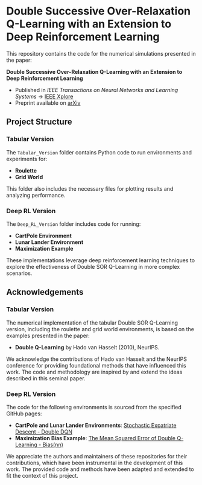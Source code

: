 # Double Successive Over-Relaxation Q-Learning with an Extension to Deep Reinforcement Learning

This repository contains the code for the numerical simulations presented in the paper:

**Double Successive Over-Relaxation Q-Learning with an Extension to Deep Reinforcement Learning**  
- Published in *IEEE Transactions on Neural Networks and Learning Systems* → [IEEE Xplore](https://ieeexplore.ieee.org/document/11048710)  
- Preprint available on [arXiv](https://doi.org/10.48550/arXiv.2409.06356)  

## Project Structure

### Tabular Version

The `Tabular_Version` folder contains Python code to run environments and experiments for:

- **Roulette**
- **Grid World**

This folder also includes the necessary files for plotting results and analyzing performance.

### Deep RL Version

The `Deep_RL_Version` folder includes code for running:

- **CartPole Environment**
- **Lunar Lander Environment**
- **Maximization Example**

These implementations leverage deep reinforcement learning techniques to explore the effectiveness of Double SOR Q-Learning in more complex scenarios.

## Acknowledgements

### Tabular Version

The numerical implementation of the tabular Double SOR Q-Learning version, including the roulette and grid world environments, is based on the examples presented in the paper:

- **Double Q-Learning** by Hado van Hasselt (2010), NeurIPS.

We acknowledge the contributions of Hado van Hasselt and the NeurIPS conference for providing foundational methods that have influenced this work. The code and methodology are inspired by and extend the ideas described in this seminal paper.

### Deep RL Version

The code for the following environments is sourced from the specified GitHub pages:

- **CartPole and Lunar Lander Environments**: [Stochastic Expatriate Descent - Double DQN](https://github.com/davidrpugh/stochastic-expatriate-descent/blob/2020-04-11-double-dqn/_notebooks/2020-04-11-double-dqn.ipynb)
- **Maximization Bias Example**: [The Mean Squared Error of Double Q-Learning - Bias(nn)](https://github.com/wentaoweng/The-Mean-Squared-Error-of-Double-Q-Learning/tree/main/Bias(nn))

We appreciate the authors and maintainers of these repositories for their contributions, which have been instrumental in the development of this work. The provided code and methods have been adapted and extended to fit the context of this project.

